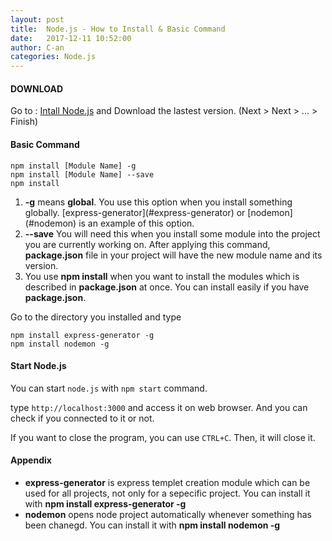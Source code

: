 ```yaml
---
layout: post
title:  Node.js - How to Install & Basic Command
date:   2017-12-11 10:52:00
author: C-an
categories: Node.js
---
```


<!-- Contents -->

#### DOWNLOAD ####
Go to : [Intall Node.js](https://nodejs.org/) and Download the lastest version. (Next > Next > ... > Finish)

#### Basic Command ####

```
npm install [Module Name] -g
npm install [Module Name] --save
npm install
```

<ol>
<li><b>-g</b> means <b>global</b>. You use this option when you install something globally. [express-generator](#express-generator) or [nodemon](#nodemon) is an example of this option.
</li>
<li><b>--save</b> You will need this when you install some module into the project you are currently working on. After applying this command, <b>package.json</b> file in your project will have the new module name and its version.
</li>
<li>You use <b>npm install</b> when you want to install the modules which is described in <b>package.json</b> at once. You can install easily if you have <b>package.json</b>.
</li>
</ol>

Go to the directory you installed and type
```
npm install express-generator -g
npm install nodemon -g
```

#### Start Node.js ####
You can start ```node.js``` with ```npm start``` command.

type ```http://localhost:3000``` and access it on web browser. And you can check if you connected to it or not.

If you want to close the program, you can use ```CTRL+C```. Then, it will close it.


#### Appendix ####
<ul>
<li id="express-generator"><b>express-generator</b> is express templet creation module which can be used for all projects, not only for a sepecific project. You can install it with <b>npm install express-generator -g</b></li>
<li id="nodemon"><b>nodemon</b> opens node project automatically whenever something has been chanegd. You can install it with <b>npm install nodemon -g</b></li>
</ul>